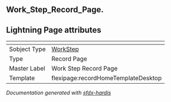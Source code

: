 ## Work_Step_Record_Page.

## Lightning Page attributes

|<!-- -->|<!-- -->|
|:---|:---|
|Sobject Type|[WorkStep](../objects/WorkStep.md)|
|Type| Record Page|
|Master Label|Work Step Record Page|
|Template|flexipage:recordHomeTemplateDesktop|




<!-- Page description -->


_Documentation generated with [sfdx-hardis](https://sfdx-hardis.cloudity.com)_
